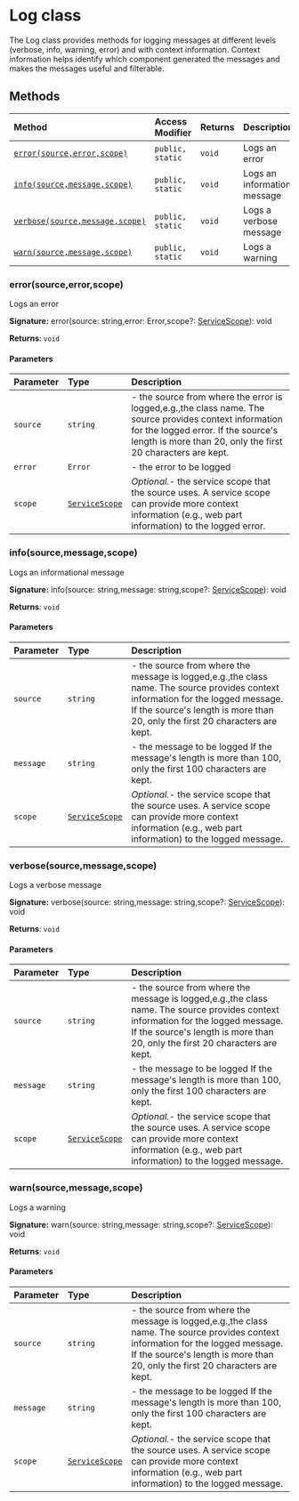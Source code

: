 # Log class





The Log class provides methods for logging messages at different levels (verbose, 
info, warning, error) and with context information. Context information helps identify 
which component generated the messages and makes the messages useful and filterable. 







## Methods

| Method	   | Access Modifier | Returns	| Description|
|:-------------|:----|:-------|:-----------|
|[`error(source,error,scope)`](#errorsourceerrorscope)     | `public, static` | `void` | Logs an error |
|[`info(source,message,scope)`](#infosourcemessagescope)     | `public, static` | `void` | Logs an informational message |
|[`verbose(source,message,scope)`](#verbosesourcemessagescope)     | `public, static` | `void` | Logs a verbose message |
|[`warn(source,message,scope)`](#warnsourcemessagescope)     | `public, static` | `void` | Logs a warning |





### error(source,error,scope)

Logs an error

**Signature:** error(source: string,error: Error,scope?: [ServiceScope](../sp-client-base/servicescope.md)): void

**Returns**: `void`



#### Parameters


| Parameter	   | Type    | Description |
|:-------------|:---------------|:------------|
| `source`    | `string` | - the source from where the error is logged,e.g.,the class name.  The source provides context information for the logged error.  If the source's length is more than 20, only the first 20 characters are kept. |
| `error`    | `Error` | - the error to be logged |
| `scope`    | [`ServiceScope`](../sp-client-base/servicescope.md) | _Optional._- the service scope that the source uses. A service scope can provide  more context information (e.g., web part information) to the logged error. |


### info(source,message,scope)

Logs an informational message

**Signature:** info(source: string,message: string,scope?: [ServiceScope](../sp-client-base/servicescope.md)): void

**Returns**: `void`



#### Parameters


| Parameter	   | Type    | Description |
|:-------------|:---------------|:------------|
| `source`    | `string` | - the source from where the message is logged,e.g.,the class name.  The source provides context information for the logged message.  If the source's length is more than 20, only the first 20 characters are kept. |
| `message`    | `string` | - the message to be logged  If the message's length is more than 100, only the first 100 characters are kept. |
| `scope`    | [`ServiceScope`](../sp-client-base/servicescope.md) | _Optional._- the service scope that the source uses. A service scope can provide  more context information (e.g., web part information) to the logged message. |


### verbose(source,message,scope)

Logs a verbose message

**Signature:** verbose(source: string,message: string,scope?: [ServiceScope](../sp-client-base/servicescope.md)): void

**Returns**: `void`



#### Parameters


| Parameter	   | Type    | Description |
|:-------------|:---------------|:------------|
| `source`    | `string` | - the source from where the message is logged,e.g.,the class name.  The source provides context information for the logged message.  If the source's length is more than 20, only the first 20 characters are kept. |
| `message`    | `string` | - the message to be logged  If the message's length is more than 100, only the first 100 characters are kept. |
| `scope`    | [`ServiceScope`](../sp-client-base/servicescope.md) | _Optional._- the service scope that the source uses. A service scope can provide  more context information (e.g., web part information) to the logged message. |


### warn(source,message,scope)

Logs a warning

**Signature:** warn(source: string,message: string,scope?: [ServiceScope](../sp-client-base/servicescope.md)): void

**Returns**: `void`



#### Parameters


| Parameter	   | Type    | Description |
|:-------------|:---------------|:------------|
| `source`    | `string` | - the source from where the message is logged,e.g.,the class name.  The source provides context information for the logged message.  If the source's length is more than 20, only the first 20 characters are kept. |
| `message`    | `string` | - the message to be logged  If the message's length is more than 100, only the first 100 characters are kept. |
| `scope`    | [`ServiceScope`](../sp-client-base/servicescope.md) | _Optional._- the service scope that the source uses. A service scope can provide  more context information (e.g., web part information) to the logged message. |

